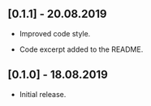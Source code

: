 ## [0.1.1] - 20.08.2019

* Improved code style.

* Code excerpt added to the README.

## [0.1.0] - 18.08.2019

* Initial release.